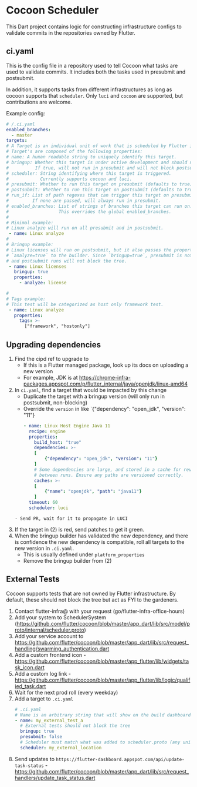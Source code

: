 # Cocoon Scheduler

This Dart project contains logic for constructing infrastructure configs
to validate commits in the repositories owned by Flutter.

## ci.yaml

This is the config file in a repository used to tell Cocoon what tasks are used
to validate commits. It includes both the tasks used in presubmit and postsubmit.

In addition, it supports tasks from different infrastructures as long as cocoon
supports that `scheduler`. Only `luci` and `cocoon` are supported, but contributions
are welcome.

Example config:
```yaml
# /.ci.yaml
enabled_branches:
  - master
targets:
# A Target is an individual unit of work that is scheduled by Flutter infra
# Target's are composed of the following properties:
# name: A human readable string to uniquely identify this target.
# bringup: Whether this target is under active development and should not block the tree.
#          If true, will not run in presubmit and will not block postsubmit.
# scheduler: String identifying where this target is triggered.
#            Currently supports cocoon and luci.
# presubmit: Whether to run this target on presubmit (defaults to true).
# postsubmit: Whether to run this target on postsubmit (defaults to true).
# run_if: List of path regexes that can trigger this target on presubmit.
#         If none are passed, will always run in presubmit.
# enabled_branches: List of strings of branches this target can run on.
#                   This overrides the global enabled_branches.
#
# Minimal example:
# Linux analyze will run on all presubmit and in postsubmit.
 - name: Linux analyze
#
# Bringup example:
# Linux licenses will run on postsubmit, but it also passes the properties
# `analyze=true` to the builder. Since `bringup=true`, presubmit is not run,
# and postsubmit runs will not block the tree.
 - name: Linux licenses
   bringup: true
   properties:
     - analyze: license

#
# Tags example:
# This test will be categorized as host only framework test.
 - name: Linux analyze
   properties:
     tags: >-
       ["framework", "hostonly"]
```

## Upgrading dependencies
1. Find the cipd ref to upgrade to
    - If this is a Flutter managed package, look up its docs on uploading a new version
    - For example, JDK is at https://chrome-infra-packages.appspot.com/p/flutter_internal/java/openjdk/linux-amd64
2. In `ci.yaml`, find a target that would be impacted by this change
    - Duplicate the target with a bringup version (will only run in postsubmit, non-blocking)
    - Override the `version` in like `{"dependency": "open_jdk", "version": "11"}
      ```yaml
      - name: Linux Host Engine Java 11
        recipe: engine
        properties:
          build_host: "true"
          dependencies: >-
          [
              {"dependency": "open_jdk", "version": "11"}
          ]
          # Some dependencies are large, and stored in a cache for reuse
          # between runs. Ensure any paths are versioned correctly.
          caches: >-
          [
              {"name": "openjdk", "path": "java11"}
          ]
        timeout: 60
        scheduler: luci
    ```
    - Send PR, wait for it to propagate in LUCI
3. If the target in (2) is red, send patches to get it green.
4. When the bringup builder has validated the new dependency, and there is confidence
   the new dependency is compatible, roll all targets to the new version in `.ci.yaml`.
    - This is usually defined under `platform_properties`
    - Remove the bringup builder from (2)

## External Tests

Cocoon supports tests that are not owned by Flutter infrastructure. By default, these should not block the tree but act as FYI to the gardeners.

1. Contact flutter-infra@ with your request (go/flutter-infra-office-hours)
2. Add your system to SchedulerSystem (https://github.com/flutter/cocoon/blob/master/app_dart/lib/src/model/proto/internal/scheduler.proto)
3. Add your service account to https://github.com/flutter/cocoon/blob/master/app_dart/lib/src/request_handling/swarming_authentication.dart
4. Add a custom frontend icon - https://github.com/flutter/cocoon/blob/master/app_flutter/lib/widgets/task_icon.dart
5. Add a custom log link - https://github.com/flutter/cocoon/blob/master/app_flutter/lib/logic/qualified_task.dart
6. Wait for the next prod roll (every weekday)
7. Add a target to `.ci.yaml`
   ```yaml
   # .ci.yaml
   # Name is an arbitrary string that will show on the build dashboard
   - name: my_external_test_a
     # External tests should not block the tree
     bringup: true
     presubmit: false
     # Scheduler must match what was added to scheduler.proto (any unique name works)
     scheduler: my_external_location
   ```
8. Send updates to `https://flutter-dashboard.appspot.com/api/update-task-status` - https://github.com/flutter/cocoon/blob/master/app_dart/lib/src/request_handlers/update_task_status.dart
